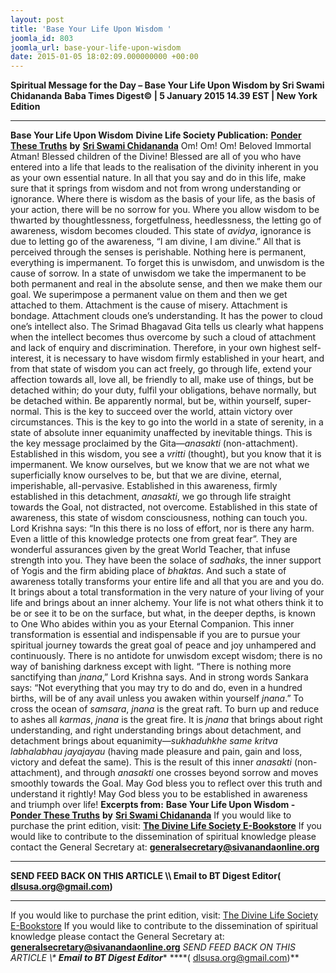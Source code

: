 ```yaml
---
layout: post
title: 'Base Your Life Upon Wisdom '
joomla_id: 803
joomla_url: base-your-life-upon-wisdom
date: 2015-01-05 18:02:09.000000000 +00:00
---
```

**Spiritual Message for the Day – Base Your Life Upon Wisdom by Sri Swami Chidananda**
**Baba Times Digest© | 5 January 2015 14.39 EST | New York Edition**
* * *  
**Base Your Life Upon Wisdom**
**Divine Life Society Publication:** [**Ponder These Truths**](http://www.dlshq.org/download/ponder.htm#_VPID_43) **by** [**Sri Swami Chidananda**](http://www.dlshq.org/saints/chida.htm)
Om! Om! Om!
Beloved Immortal Atman! Blessed children of the Divine! Blessed are all of you who have entered into a life that leads to the realisation of the divinity inherent in you as your own essential nature. In all that you say and do in this life, make sure that it springs from wisdom and not from wrong understanding or ignorance. Where there is wisdom as the basis of your life, as the basis of your action, there will be no sorrow for you. Where you allow wisdom to be thwarted by thoughtlessness, forgetfulness, heedlessness, the letting go of awareness, wisdom becomes clouded. This state of _avidya_, ignorance is due to letting go of the awareness, “I am divine, I am divine.”
All that is perceived through the senses is perishable. Nothing here is permanent, everything is impermanent. To forget this is unwisdom, and unwisdom is the cause of sorrow. In a state of unwisdom we take the impermanent to be both permanent and real in the absolute sense, and then we make them our goal. We superimpose a permanent value on them and then we get attached to them. Attachment is the cause of misery. Attachment is bondage. Attachment clouds one’s understanding. It has the power to cloud one’s intellect also. The Srimad Bhagavad Gita tells us clearly what happens when the intellect becomes thus overcome by such a cloud of attachment and lack of enquiry and discrimination.
Therefore, in your own highest self-interest, it is necessary to have wisdom firmly established in your heart, and from that state of wisdom you can act freely, go through life, extend your affection towards all, love all, be friendly to all, make use of things, but be detached within; do your duty, fulfil your obligations, behave normally, but be detached within. Be apparently normal, but be, within yourself, super-normal. This is the key to succeed over the world, attain victory over circumstances. This is the key to go into the world in a state of serenity, in a state of absolute inner equanimity unaffected by inevitable things. This is the key message proclaimed by the Gita—_anasakti_ (non-attachment).
Established in this wisdom, you see a _vritti_ (thought), but you know that it is impermanent. We know ourselves, but we know that we are not what we superficially know ourselves to be, but that we are divine, eternal, imperishable, all-pervasive. Established in this awareness, firmly established in this detachment, _anasakti_, we go through life straight towards the Goal, not distracted, not overcome. Established in this state of awareness, this state of wisdom consciousness, nothing can touch you.
Lord Krishna says: “In this there is no loss of effort, nor is there any harm. Even a little of this knowledge protects one from great fear”. They are wonderful assurances given by the great World Teacher, that infuse strength into you. They have been the solace of _sadhaks_, the inner support of Yogis and the firm abiding place of _bhaktas_.
And such a state of awareness totally transforms your entire life and all that you are and you do. It brings about a total transformation in the very nature of your living of your life and brings about an inner alchemy. Your life is not what others think it to be or see it to be on the surface, but what, in the deeper depths, is known to One Who abides within you as your Eternal Companion.
This inner transformation is essential and indispensable if you are to pursue your spiritual journey towards the great goal of peace and joy unhampered and continuously. There is no antidote for unwisdom except wisdom; there is no way of banishing darkness except with light.
“There is nothing more sanctifying than _jnana_,” Lord Krishna says. And in strong words Sankara says: “Not everything that you may try to do and do, even in a hundred births, will be of any avail unless you awaken within yourself _jnana_.” To cross the ocean of _samsara_, _jnana_ is the great raft. To burn up and reduce to ashes all _karmas_, _jnana_ is the great fire. It is _jnana_ that brings about right understanding, and right understanding brings about detachment, and detachment brings about equanimity—_sukhaduhkhe same kritva labhalabhau jayajayau_ (having made pleasure and pain, gain and loss, victory and defeat the same).
This is the result of this inner _anasakti_ (non-attachment), and through _anasakti_ one crosses beyond sorrow and moves smoothly towards the Goal. May God bless you to reflect over this truth and understand it rightly! May God bless you to be established in awareness and triumph over life!
**Excerpts from:**  **Base Your Life Upon Wisdom -** [**Ponder These Truths**](http://www.dlshq.org/download/ponder.htm#_VPID_43) **by** [**Sri Swami Chidananda**](http://www.dlshq.org/saints/chida.htm)
If you would like to purchase the print edition, visit: **[The Divine Life Society E-Bookstore](http://www.dlshq.org/download/download.htm)**
If you would like to contribute to the dissemination of spiritual knowledge please contact the General Secretary at: [](mailto:%20%3Cscript%20type=%27text/javascript%27%3E%20%3C%21--%20var%20prefix%20=%20%27ma%27%20+%20%27il%27%20+%20%27to%27;%20var%20path%20=%20%27hr%27%20+%20%27ef%27%20+%20%27=%27;%20var%20addy57016%20=%20%27generalsecretary%27%20+%20%27@%27;%20addy57016%20=%20addy57016%20+%20%27sivanandaonline%27%20+%20%27.%27%20+%20%27org%27;%20document.write%28%27%3Ca%20%27%20+%20path%20+%20%27%5C%27%27%20+%20prefix%20+%20%27:%27%20+%20addy57016%20+%20%27%5C%27%3E%27%29;%20document.write%28addy57016%29;%20document.write%28%27%3C%5C/a%3E%27%29;%20//--%3E%5Cn%20%3C/script%3E%3Cscript%20type=%27text/javascript%27%3E%20%3C%21--%20document.write%28%27%3Cspan%20style=%5C%27display:%20none;%5C%27%3E%27%29;%20//--%3E%20%3C/script%3EThis%20email%20address%20is%20being%20protected%20from%20spambots.%20You%20need%20JavaScript%20enabled%20to%20view%20it.%20%3Cscript%20type=%27text/javascript%27%3E%20%3C%21--%20document.write%28%27%3C/%27%29;%20document.write%28%27span%3E%27%29;%20//--%3E%20%3C/script%3E?subject=Contribution%20to%20Dissemination%20of%20Spiritual%20Knowledge) **generalsecretary@sivanandaonline.org**
****
**SEND FEED BACK ON THIS ARTICLE \\\ Email to BT Digest Editor[](mailto:%20%3Cscript%20type=%27text/javascript%27%3E%20%3C%21--%20var%20prefix%20=%20%27ma%27%20+%20%27il%27%20+%20%27to%27;%20var%20path%20=%20%27hr%27%20+%20%27ef%27%20+%20%27=%27;%20var%20addy72654%20=%20%27dlsusa.org%27%20+%20%27@%27;%20addy72654%20=%20addy72654%20+%20%27gmail%27%20+%20%27.%27%20+%20%27com%27;%20document.write%28%27%3Ca%20%27%20+%20path%20+%20%27%5C%27%27%20+%20prefix%20+%20%27:%27%20+%20addy72654%20+%20%27%5C%27%3E%27%29;%20document.write%28addy72654%29;%20document.write%28%27%3C%5C/a%3E%27%29;%20//--%3E%5Cn%20%3C/script%3E%3Cscript%20type=%27text/javascript%27%3E%20%3C%21--%20document.write%28%27%3Cspan%20style=%5C%27display:%20none;%5C%27%3E%27%29;%20//--%3E%20%3C/script%3EThis%20email%20address%20is%20being%20protected%20from%20spambots.%20You%20need%20JavaScript%20enabled%20to%20view%20it.%20%3Cscript%20type=%27text/javascript%27%3E%20%3C%21--%20document.write%28%27%3C/%27%29;%20document.write%28%27span%3E%27%29;%20//--%3E%20%3C/script%3E?subject=DLS%20Posts)( [dlsusa.org@gmail.com](mailto:dlsusa.org@gmail.com))**
* * *
  
If you would like to purchase the print edition, visit: [The Divine Life Society E-Bookstore](http://www.dlshq.org/download/download.htm)
If you would like to contribute to the dissemination of spiritual knowledge please contact the General Secretary at: **[generalsecretary@sivanandaonline.org](mailto:generalsecretary@sivanandaonline.org)**
**SEND FEED BACK ON THIS ARTICLE \\\**  **Email to BT Digest Editor**** [](mailto:%20%3Cscript%20type=%27text/javascript%27%3E%20%3C%21--%20var%20prefix%20=%20%27ma%27%20+%20%27il%27%20+%20%27to%27;%20var%20path%20=%20%27hr%27%20+%20%27ef%27%20+%20%27=%27;%20var%20addy72654%20=%20%27dlsusa.org%27%20+%20%27@%27;%20addy72654%20=%20addy72654%20+%20%27gmail%27%20+%20%27.%27%20+%20%27com%27;%20document.write%28%27%3Ca%20%27%20+%20path%20+%20%27%5C%27%27%20+%20prefix%20+%20%27:%27%20+%20addy72654%20+%20%27%5C%27%3E%27%29;%20document.write%28addy72654%29;%20document.write%28%27%3C%5C/a%3E%27%29;%20//--%3E%5Cn%20%3C/script%3E%3Cscript%20type=%27text/javascript%27%3E%20%3C%21--%20document.write%28%27%3Cspan%20style=%5C%27display:%20none;%5C%27%3E%27%29;%20//--%3E%20%3C/script%3EThis%20email%20address%20is%20being%20protected%20from%20spambots.%20You%20need%20JavaScript%20enabled%20to%20view%20it.%20%3Cscript%20type=%27text/javascript%27%3E%20%3C%21--%20document.write%28%27%3C/%27%29;%20document.write%28%27span%3E%27%29;%20//--%3E%20%3C/script%3E?subject=DLS%20Posts)****( [dlsusa.org@gmail.com](mailto:dlsusa.org@gmail.com))**  

